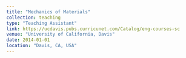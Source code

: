 ```yaml
---
title: "Mechanics of Materials"
collection: teaching
type: "Teaching Assistant"
link: https://ucdavis.pubs.curricunet.com/Catalog/eng-courses-sc
venue: "University of California, Davis"
date: 2014-01-01
location: "Davis, CA, USA"
---
```


